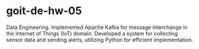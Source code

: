 # goit-de-hw-05
Data Engineering. Implemented Apache Kafka for message interchange in the Internet of Things (IoT) domain. Developed a system for collecting sensor data and sending alerts, utilizing Python for efficient implementation.
